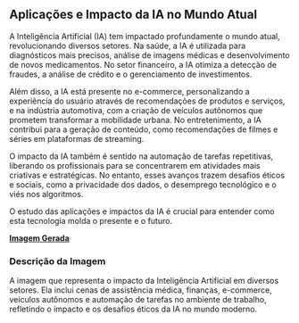 ## Aplicações e Impacto da IA no Mundo Atual
A Inteligência Artificial (IA) tem impactado profundamente o mundo atual, revolucionando diversos setores. Na saúde, a IA é utilizada para diagnósticos mais precisos, análise de imagens médicas e desenvolvimento de novos medicamentos. No setor financeiro, a IA otimiza a detecção de fraudes, a análise de crédito e o gerenciamento de investimentos.

Além disso, a IA está presente no e-commerce, personalizando a experiência do usuário através de recomendações de produtos e serviços, e na indústria automotiva, com a criação de veículos autônomos que prometem transformar a mobilidade urbana. No entretenimento, a IA contribui para a geração de conteúdo, como recomendações de filmes e séries em plataformas de streaming.

O impacto da IA também é sentido na automação de tarefas repetitivas, liberando os profissionais para se concentrarem em atividades mais criativas e estratégicas. No entanto, esses avanços trazem desafios éticos e sociais, como a privacidade dos dados, o desemprego tecnológico e o viés nos algoritmos.

O estudo das aplicações e impactos da IA é crucial para entender como esta tecnologia molda o presente e o futuro.

**[Imagem Gerada](/outputs/AplicacoeseImpactodaIAnoMundoAtual.png)**

### Descrição da Imagem
A imagem que representa o impacto da Inteligência Artificial em diversos setores. Ela inclui cenas de assistência médica, finanças, e-commerce, veículos autônomos e automação de tarefas no ambiente de trabalho, refletindo o impacto e os desafios éticos da IA no mundo moderno.
